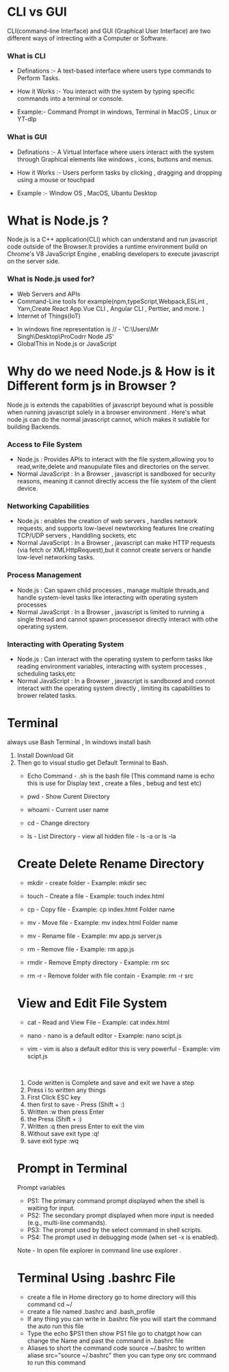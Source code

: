 # CLI vs GUI

CLI(command-line Interface) and GUI (Graphical User Interface) are two different ways of intrecting with a Computer or Software.

<h3>What is CLI</h3>

* Definations :- A text-based interface where users type commands to Perform Tasks.
* How it Works :- You interact with the system by typing specific commands into a terminal or console.

* Example:- Command Prompt in windows, Terminal in MacOS , Linux or YT-dlp

<h3>What is GUI</h3>

* Definations :- A Virtual Interface where users interact with the system through Graphical elements like windows , icons, buttons and menus.

* How it Works :- Users perform tasks by clicking , dragging and dropping using a mouse or touchpad

* Example :- Window OS , MacOS, Ubantu Desktop

# What is Node.js ?

Node.js is a C++ application(CLI) which can understand and run javascript code outside of the Browser.It provides a runtime environment build on Chrome's V8 JavaScript Engine , enabling developers to execute javascript on the server side.

<h3>What is Node.js used for?</h3>

<ul>
    <li>Web Servers and APIs</li>
    <li>Command-Line tools for example(npm,typeScript,Webpack,ESLint , Yarn,Create React App.Vue CLI , Angular CLI , Perttier, and more. )</li>
    <li>Internet of Things(IoT)</li>
</ul>

* In windows fine representation is //  - 'C:\\Users\\Mr Singh\\Desktop\\ProCodrr Node JS'
* GlobalThis in Node.js or JavaScript

# Why do we need Node.js & How is it Different form js in Browser ?

Node.js is extends the capabilities of javascript beyound what is possible when running javascript solely in a browser environment . Here's what node.js can do the normal javascript cannot, which makes it sutiable for building Backends.

<h3>Access to File System</h3>

<ul>
    <li>Node.js : Provides APIs to interact with the file system,allowing you to read,write,delete and manupulate files and directories on the server.</li>
    <li>Normal JavaScript : In a Browser , javascript is sandboxed for security reasons, meaning it cannot directly access the file system of the client device. </li>
</ul>

<h3>Networking Capabilities</h3>

<ul>
    <li>Node.js : enables the creation of web servers , handles network requests, and supports low-laevel newtworking features line creatiing TCP/UDP servers , Handdling sockets, etc</li>
    <li>Normal JavaScript : In a Browser , javascript can make HTTP requests (via fetch or XMLHttpRequest),but it connot create servers or handle low-level networking tasks. </li>
</ul>

<h3>Process Management</h3>

<ul>
    <li>Node.js : Can spawn child processes , manage multiple threads,and handle system-level tasks like interacting with operating system processes</li>
    <li>Normal JavaScript : In a Browser , javascript is limited to running a single thread and cannot spawn processesor directly interact with othe operating system. </li>
</ul>

<h3>Interacting with Operating System</h3>

<ul>
    <li>Node.js : Can interact with the operating system to perform tasks like reading environment variables, interacting with system processes , scheduling tasks,etc</li>
    <li>Normal JavaScript : In a Browser , javascript is sandboxed and connot interact with the operating system directly , limiting its capabilities to brower related tasks. </li>
</ul>

# Terminal

always use Bash Terminal , In windows install bash 
<ol>
    <li>Install Download Git </li>
    <li>Then go to visual studio get Default Terminal to Bash.</li>
</lo> 

* Echo Command - .sh is the bash file (This command name is echo this is use for Display text , create a files , bebug and test etc)

* pwd - Show Curent Directory

* whoami - Current user name

* cd - Change directory

* ls - List Directory - view all hidden file  - ls -a or ls -la

# Create Delete Rename Directory

* mkdir - create folder - Example: mkdir sec

* touch - Create a file - Example: touch index.html

* cp - Copy file  - Example: cp index.htmt Folder name

* mv - Move file - Example: mv index.html Folder name

* mv - Rename file - Example: mv app.js server.js

* rm - Remove file - Example: rm app.js

* rmdir - Remove Empty directory  - Example: rm src

* rm -r - Remove folder with file contain - Example: rm -r src

# View and Edit File System

* cat - Read and View File  - Example: cat index.html

* nano - nano is a default editor - Example: nano scipt.js

* vim - vim is also a default editor this is very powerful - Example: vim scipt.js 
<br>
<ol>
    <li>Code written is Complete and save and exit we have a step</li>
    <li>Press i to written any things</li>
    <li>First Click ESC key</li>
    <li>then first to save - Press (Shift + :)</li>
    <li>Written :w  then press Enter</li>
    <li>the Press (Shift + :)</li>
    <li>Written :q  then press Enter to exit the vim</li>
    <li>Without save exit type :q!</li>
    <li>save exit type :wq</li>
</ol>

# Prompt in Terminal

Prompt variables
* PS1: The primary command prompt displayed when the shell is waiting for input.
* PS2: The secondary prompt displayed when more input is needed (e.g., multi-line commands).
* PS3: The prompt used by the select command in shell scripts.
* PS4: The prompt used in debugging mode (when set -x is enabled).

Note - In open file explorer in command line  use explorer .

# Terminal Using .bashrc File
* create a file in Home directory go to home directory will this command cd ~/
* create a file named .bashrc and .bash_profile
* If any thing you can write in .bashrc file you will start the command the auto run this file
* Type the echo $PS1 then show PS1 file go to chatgpt how can change the Name and past the command in .bashrc file
*  Aliases to short the command code source ~/.bashrc to written aliase src="source ~/.bashrc" then you can type ony src command to run this command